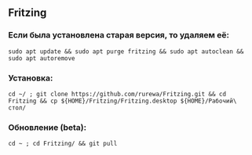 ## Fritzing

### Если была установлена старая версия, то удаляем её:

`sudo apt update && sudo apt purge fritzing && sudo apt autoclean && sudo apt autoremove`

### Установка:

`cd ~/ ; git clone https://github.com/rurewa/Fritzing.git && cd Fritzing && cp ${HOME}/Fritzing/Fritzing.desktop ${HOME}/Рабочий\ стол/`

### Обновление (beta):

`cd ~ ; cd Fritzing/ && git pull`